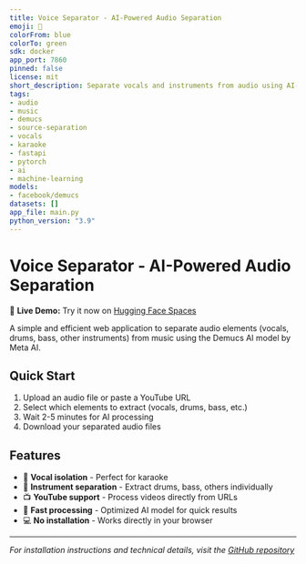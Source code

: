 ```yaml
---
title: Voice Separator - AI-Powered Audio Separation
emoji: 🎤
colorFrom: blue
colorTo: green
sdk: docker
app_port: 7860
pinned: false
license: mit
short_description: Separate vocals and instruments from audio using AI-powered Demucs model
tags:
- audio
- music
- demucs
- source-separation
- vocals
- karaoke
- fastapi
- pytorch
- ai
- machine-learning
models:
- facebook/demucs
datasets: []
app_file: main.py
python_version: "3.9"
---
```


<!-- This header is only visible on Hugging Face Spaces, not on GitHub -->

# Voice Separator - AI-Powered Audio Separation

🎵 **Live Demo:** Try it now on [Hugging Face Spaces](https://huggingface.co/spaces/paladini/voice-separator)

A simple and efficient web application to separate audio elements (vocals, drums, bass, other instruments) from music using the Demucs AI model by Meta AI.

## Quick Start

1. Upload an audio file or paste a YouTube URL
2. Select which elements to extract (vocals, drums, bass, etc.)
3. Wait 2-5 minutes for AI processing
4. Download your separated audio files

## Features

- 🎵 **Vocal isolation** - Perfect for karaoke
- 🥁 **Instrument separation** - Extract drums, bass, others individually  
- 📺 **YouTube support** - Process videos directly from URLs
- 🚀 **Fast processing** - Optimized AI model for quick results
- 💻 **No installation** - Works directly in your browser

---

*For installation instructions and technical details, visit the [GitHub repository](https://github.com/paladini/voice-separator-demucs)*